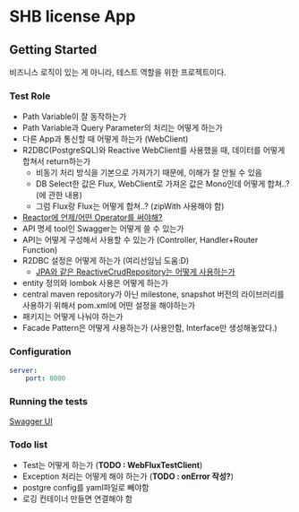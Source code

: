 
# SHB license App



## Getting Started
비즈니스 로직이 있는 게 아니라, 테스트 역할을 위한 프로젝트이다.



### Test Role
- Path Variable이 잘 동작하는가
- Path Variable과 Query Parameter의 처리는 어떻게 하는가
- 다른 App과 통신할 때 어떻게 하는가 (WebClient)
- R2DBC(PostgreSQL)와 Reactive WebClient를 사용했을 때, 데이터를 어떻게 합쳐서 return하는가
  - 비동기 처리 방식을 기본으로 가져가기 때문에, 이해가 잘 안될 수 있음
  - DB Select한 값은 Flux, WebClient로 가져온 값은 Mono인데 어떻게 합쳐..? (에 관한 내용)
  - 그럼 Flux랑 Flux는 어떻게 합쳐..? (zipWith 사용해야 함)
- [Reactor에 언제/어떤 Operator를 써야해?](https://luvstudy.tistory.com/100)
- API 명세 tool인 Swagger는 어떻게 쓸 수 있는가
- API는 어떻게 구성해서 사용할 수 있는가 (Controller, Handler+Router Function)
- R2DBC 설정은 어떻게 하는가 (여리선임님 도움:D)
  - [JPA와 같은 ReactiveCrudRepository는 어떻게 사용하는가](https://docs.spring.io/spring-data/r2dbc/docs/1.1.0.RC1/reference/html/#preface)
- entity 정의와 lombok 사용은 어떻게 하는가
- central maven repository가 아닌 milestone, snapshot 버전의 라이브러리를 사용하기 위해서 pom.xml에 어떤 설정을 해야하는가
- 패키지는 어떻게 나눠야 하는가
- Facade Pattern은 어떻게 사용하는가 (사용안함, Interface만 생성해놓았다.)


### Configuration
```yaml
server:
    port: 8000
```


### Running the tests
[Swagger UI](http://localhost:8000/swagger-ui.html)

### Todo list
- Test는 어떻게 하는가 (**TODO : WebFluxTestClient**)
- Exception 처리는 어떻게 해야 하는가 (**TODO : onError 작성?**)
- postgre config를 yaml파일로 빼야함
- 로깅 컨테이너 만들면 연결해야 함